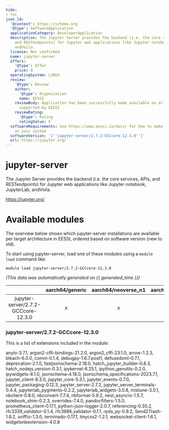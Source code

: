```yaml
---
hide:
- toc
json_ld:
  '@context': https://schema.org
  '@type': SoftwareApplication
  applicationCategory: DeveloperApplication
  description: The Jupyter Server provides the backend (i.e. the core services, APIs,
    and RESTendpoints) for Jupyter web applications like Jupyter notebook, JupyterLab,
    andVoila.
  license: Not confirmed
  name: jupyter-server
  offers:
    '@type': Offer
    price: 0
  operatingSystem: LINUX
  review:
    '@type': Review
    author:
      '@type': Organization
      name: EESSI
    reviewBody: Application has been successfully made available on all architectures
      supported by EESSI
    reviewRating:
      '@type': Rating
      ratingValue: 5
  softwareRequirements: See https://www.eessi.io/docs/ for how to make EESSI available
    on your system
  softwareVersion: '[''jupyter-server/2.7.2-GCCcore-12.3.0'']'
  url: https://jupyter.org/
---
```


jupyter-server
==============


The Jupyter Server provides the backend (i.e. the core services, APIs, and RESTendpoints) for Jupyter web applications like Jupyter notebook, JupyterLab, andVoila.

https://jupyter.org/
# Available modules


The overview below shows which jupyter-server installations are available per target architecture in EESSI, ordered based on software version (new to old).

To start using jupyter-server, load one of these modules using a `module load` command like:

```shell
module load jupyter-server/2.7.2-GCCcore-12.3.0
```

*(This data was automatically generated on {{ generated_time }})*  

| |aarch64/generic|aarch64/neoverse_n1|aarch64/neoverse_v1|aarch64/nvidia|x86_64/generic|x86_64/amd/zen2|x86_64/amd/zen3|x86_64/amd/zen4|x86_64/intel/haswell|x86_64/intel/sapphirerapids|x86_64/intel/skylake_avx512|aarch64/nvidia/grace|
| :---: | :---: | :---: | :---: | :---: | :---: | :---: | :---: | :---: | :---: | :---: | :---: | :---: |
|jupyter-server/2.7.2-GCCcore-12.3.0|x|x|x|-|x|x|x|x|x|x|x|x|


### jupyter-server/2.7.2-GCCcore-12.3.0

This is a list of extensions included in the module:

anyio-3.7.1, argon2-cffi-bindings-21.2.0, argon2_cffi-23.1.0, arrow-1.2.3, bleach-6.0.0, comm-0.1.4, debugpy-1.6.7.post1, defusedxml-0.7.1, deprecation-2.1.0, fastjsonschema-2.18.0, hatch_jupyter_builder-0.8.3, hatch_nodejs_version-0.3.1, ipykernel-6.25.1, ipython_genutils-0.2.0, ipywidgets-8.1.0, jsonschema-4.18.0, jsonschema_specifications-2023.7.1, jupyter_client-8.3.0, jupyter_core-5.3.1, jupyter_events-0.7.0, jupyter_packaging-0.12.3, jupyter_server-2.7.2, jupyter_server_terminals-0.4.4, jupyterlab_pygments-0.2.2, jupyterlab_widgets-3.0.8, mistune-3.0.1, nbclient-0.8.0, nbconvert-7.7.4, nbformat-5.9.2, nest_asyncio-1.5.7, notebook_shim-0.2.3, overrides-7.4.0, pandocfilters-1.5.0, prometheus_client-0.17.1, python-json-logger-2.0.7, referencing-0.30.2, rfc3339_validator-0.1.4, rfc3986_validator-0.1.1, rpds_py-0.9.2, Send2Trash-1.8.2, sniffio-1.3.0, terminado-0.17.1, tinycss2-1.2.1, websocket-client-1.6.1, widgetsnbextension-4.0.8